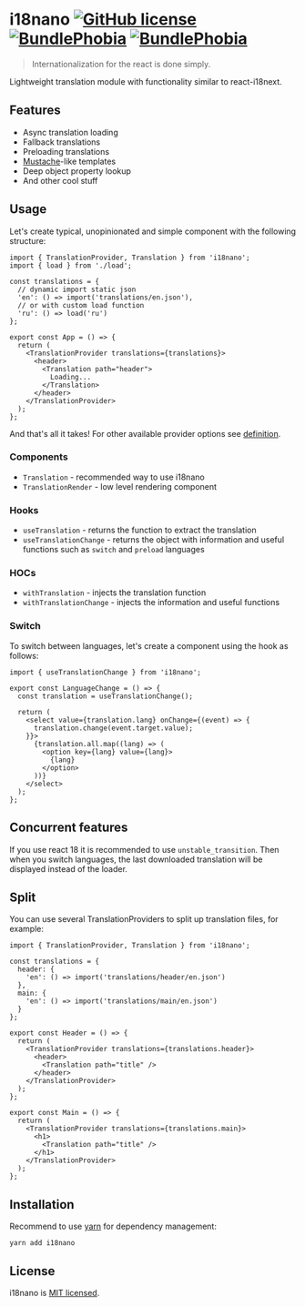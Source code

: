 # i18nano [![GitHub license](https://img.shields.io/badge/license-MIT-blue.svg)](https://github.com/eolme/next-sw/blob/master/LICENSE) [![BundlePhobia](https://img.shields.io/bundlephobia/minzip/i18nano)](https://bundlephobia.com/package/i18nano) [![BundlePhobia](https://img.shields.io/bundlephobia/min/i18nano)](https://bundlephobia.com/package/i18nano)

> Internationalization for the react is done simply.

Lightweight translation module with functionality similar to react-i18next.

## Features

- Async translation loading 
- Fallback translations
- Preloading translations
- [Mustache](https://mustache.github.io/)-like templates
- Deep object property lookup
- And other cool stuff

## Usage

Let's create typical, unopinionated and simple component with the following structure:

```tsx
import { TranslationProvider, Translation } from 'i18nano';
import { load } from './load';

const translations = {
  // dynamic import static json
  'en': () => import('translations/en.json'),
  // or with custom load function
  'ru': () => load('ru')
};

export const App = () => {
  return (
    <TranslationProvider translations={translations}>
      <header>
        <Translation path="header">
          Loading...
        </Translation>
      </header>
    </TranslationProvider>
  );
};
```

And that's all it takes! For other available provider options see [definition](./src/types.ts#L25-L35).

### Components

- `Translation` - recommended way to use i18nano
- `TranslationRender` - low level rendering component

### Hooks

- `useTranslation` - returns the function to extract the translation
- `useTranslationChange` - returns the object with information and useful functions such as `switch` and `preload` languages

### HOCs

- `withTranslation` - injects the translation function
- `withTranslationChange` - injects the information and useful functions

### Switch

To switch between languages, let's create a component using the hook as follows:

```tsx
import { useTranslationChange } from 'i18nano';

export const LanguageChange = () => {
  const translation = useTranslationChange();

  return (
    <select value={translation.lang} onChange={(event) => {
      translation.change(event.target.value);
    }}>
      {translation.all.map((lang) => (
        <option key={lang} value={lang}>
          {lang}
        </option>
      ))}
    </select>
  );
};
```

## Concurrent features

If you use react 18 it is recommended to use `unstable_transition`.
Then when you switch languages, the last downloaded translation will be displayed instead of the loader.

## Split

You can use several TranslationProviders to split up translation files, for example:

```tsx
import { TranslationProvider, Translation } from 'i18nano';

const translations = {
  header: {
    'en': () => import('translations/header/en.json')
  },
  main: {
    'en': () => import('translations/main/en.json')
  }
};

export const Header = () => {
  return (
    <TranslationProvider translations={translations.header}>
      <header>
        <Translation path="title" />
      </header>
    </TranslationProvider>
  );
};

export const Main = () => {
  return (
    <TranslationProvider translations={translations.main}>
      <h1>
        <Translation path="title" />
      </h1>
    </TranslationProvider>
  );
};
```

## Installation

Recommend to use [yarn](https://classic.yarnpkg.com/en/docs/install/) for dependency management:

```shell
yarn add i18nano
```

## License

i18nano is [MIT licensed](./LICENSE).
